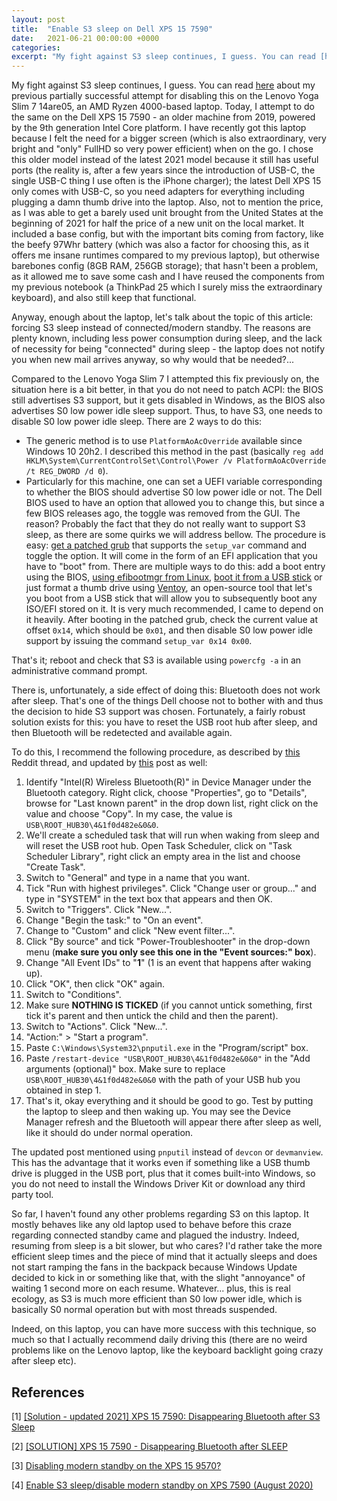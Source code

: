 ```yaml
---
layout: post
title:  "Enable S3 sleep on Dell XPS 15 7590"
date:   2021-06-21 00:00:00 +0000
categories: 
excerpt: "My fight against S3 sleep continues, I guess. You can read [here](https://valinet.ro/2020/12/08/Enable-S3-sleep-on-Lenovo-Yoga-Slim-7-14are05.html) about my previous partially successful attempt for disabling this on the Lenovo Yoga Slim 7 14are05, an AMD Ryzen 4000-based laptop. Today, I attempt to do the same on the Dell XPS 15 7590 - an older machine from 2019, powered by the 9th generation Intel Core platform."
---
```


My fight against S3 sleep continues, I guess. You can read [here](https://valinet.ro/2020/12/08/Enable-S3-sleep-on-Lenovo-Yoga-Slim-7-14are05.html) about my previous partially successful attempt for disabling this on the Lenovo Yoga Slim 7 14are05, an AMD Ryzen 4000-based laptop. Today, I attempt to do the same on the Dell XPS 15 7590 - an older machine from 2019, powered by the 9th generation Intel Core platform. I have recently got this laptop because I felt the need for a bigger screen (which is also extraordinary, very bright and "only" FullHD so very power efficient) when on the go. I chose this older model instead of the latest 2021 model because it still has useful ports (the reality is, after a few years since the introduction of USB-C, the single USB-C thing I use often is the iPhone charger); the latest Dell XPS 15 only comes with USB-C, so you need adapters for everything including plugging a damn thumb drive into the laptop. Also, not to mention the price, as I was able to get a barely used unit brought from the United States at the beginning of 2021 for half the price of a new unit on the local market. It included a base config, but with the important bits coming from factory, like the beefy 97Whr battery (which was also a factor for choosing this, as it offers me insane runtimes compared to my previous laptop), but otherwise barebones config (8GB RAM, 256GB storage); that hasn't been a problem, as it allowed me to save some cash and I have reused the components from my previous notebook (a ThinkPad 25 which I surely miss the extraordinary keyboard), and also still keep that functional.

Anyway, enough about the laptop, let's talk about the topic of this article: forcing S3 sleep instead of connected/modern standby. The reasons are plenty known, including less power consumption during sleep, and the lack of necessity for being "connected" during sleep - the laptop does not notify you when new mail arrives anyway, so why would that be needed?...

Compared to the Lenovo Yoga Slim 7 I attempted this fix previously on, the situation here is a bit better, in that you do not need to patch ACPI: the BIOS still advertises S3 support, but it gets disabled in Windows, as the BIOS also advertises S0 low power idle sleep support. Thus, to have S3, one needs to disable S0 low power idle sleep. There are 2 ways to do this:

* The generic method is to use `PlatformAoAcOverride` available since Windows 10 20h2. I described this method in the past (basically `reg add HKLM\System\CurrentControlSet\Control\Power /v PlatformAoAcOverride /t REG_DWORD /d 0`).
* Particularly for this machine, one can set a UEFI variable corresponding to whether the BIOS should advertise S0 low power idle or not. The Dell BIOS used to have an option that allowed you to change this, but since a few BIOS releases ago, the toggle was removed from the GUI. The reason? Probably the fact that they do not really want to support S3 sleep, as there are some quirks we will address bellow. The procedure is easy: [get a patched grub](https://github.com/datasone/grub-mod-setup_var) that supports the `setup_var` command and toggle the option. It will come in the form of an EFI application that you have to "boot" from. There are multiple ways to do this: add a boot entry using the BIOS, [using efibootmgr from Linux](https://wiki.archlinux.org/title/EFISTUB), [boot it from a USB stick](https://www.reddit.com/r/Dell/comments/iftkdw/enable_s3_sleepdisable_modern_standby_on_xps_7590/) or just  format a thumb drive using [Ventoy](https://www.ventoy.net), an open-source tool that let's you boot from a USB stick that will allow you to subsequently boot any ISO/EFI stored on it. It is very much recommended, I came to depend on it heavily. After booting in the patched grub, check the current value at offset `0x14`, which should be `0x01`, and then disable S0 low power idle support by issuing the command `setup_var 0x14 0x00`.

That's it; reboot and check that S3 is available using `powercfg -a` in an administrative command prompt.

There is, unfortunately, a side effect of doing this: Bluetooth does not work after sleep. That's one of the things Dell choose not to bother with and thus the decision to hide S3 support was chosen. Fortunately, a fairly robust solution exists for this: you have to reset the USB root hub after sleep, and then Bluetooth will be redetected and available again.

To do this, I recommend the following procedure, as described by [this](https://www.reddit.com/r/Dell/comments/ge7f7v/solution_xps_15_7590_disappearing_bluetooth_after/) Reddit thread, and updated by [this](https://www.reddit.com/r/Dell/comments/mhtqzh/solution_updated_2021_xps_15_7590_disappearing/) post as well:

1. Identify "Intel(R) Wireless Bluetooth(R)" in Device Manager under the Bluetooth category. Right click, choose "Properties", go to "Details", browse for "Last known parent" in the drop down list, right click on the value and choose "Copy". In my case, the value is `USB\ROOT_HUB30\4&1f0d482e&0&0`.
2. We'll create a scheduled task that will run when waking from sleep and will reset the USB root hub. Open Task Scheduler, click on "Task Scheduler Library", right click an empty area in the list and choose "Create Task".
3. Switch to "General" and type in a name that you want.
4. Tick "Run with highest privileges". Click "Change user or group..." and type in "SYSTEM" in the text box that appears and then OK.
5. Switch to "Triggers". Click "New...".
6. Change "Begin the task:" to "On an event".
7. Change to "Custom" and click "New event filter...".
8. Click "By source" and tick "Power-Troubleshooter" in the drop-down menu (**make sure you only see this one in the "Event sources:" box**).
9. Change "All Event IDs" to "**1**" (1 is an event that happens after waking up).
10. Click "OK", then click "OK" again.
11. Switch to "Conditions".
12. Make sure **NOTHING IS TICKED** (if you cannot untick something, first tick it's parent and then untick the child and then the parent).
13. Switch to "Actions". Click "New...".
14. "Action:" > "Start a program".
15. Paste `C:\Windows\System32\pnputil.exe` in the "Program/script" box.
16. Paste `/restart-device "USB\ROOT_HUB30\4&1f0d482e&0&0"` in the "Add arguments (optional)" box. Make sure to replace `USB\ROOT_HUB30\4&1f0d482e&0&0` with the path of your USB hub you obtained in step 1.
17. That's it, okay everything and it should be good to go. Test by putting the laptop to sleep and then waking up. You may see the Device Manager refresh and the Bluetooth will appear there after sleep as well, like it should do under normal operation.

The updated post mentioned using `pnputil` instead of `devcon` or `devmanview`. This has the advantage that it works even if something like a USB thumb drive is plugged in the USB port, plus that it comes built-into Windows, so you do not need to install the Windows Driver Kit or download any third party tool.

So far, I haven't found any other problems regarding S3 on this laptop. It mostly behaves like any old laptop used to behave before this craze regarding connected standby came and plagued the industry. Indeed, resuming from sleep is a bit slower, but who cares? I'd rather take the more efficient sleep times and the piece of mind that it actually sleeps and does not start ramping the fans in the backpack because Windows Update decided to kick in or something like that, with the slight "annoyance" of waiting 1 second more on each resume. Whatever... plus, this is real ecology, as S3 is much more efficient than S0 low power idle, which is basically S0 normal operation but with most threads suspended.

Indeed, on this laptop, you can have more success with this technique, so much so that I actually recommend daily driving this (there are no weird problems like on the Lenovo laptop, like the keyboard backlight going crazy after sleep etc).

## References

[1] [[Solution - updated 2021] XPS 15 7590: Disappearing Bluetooth after S3 Sleep](https://www.reddit.com/r/Dell/comments/mhtqzh/solution_updated_2021_xps_15_7590_disappearing/)

[2] [[SOLUTION] XPS 15 7590 - Disappearing Bluetooth after SLEEP](https://www.reddit.com/r/Dell/comments/ge7f7v/solution_xps_15_7590_disappearing_bluetooth_after/)

[3] [Disabling modern standby on the XPS 15 9570?](https://www.reddit.com/r/Dell/comments/myeizg/disabling_modern_standby_on_the_xps_15_9570/)

[4] [Enable S3 sleep/disable modern standby on XPS 7590 (August 2020)](https://www.reddit.com/r/Dell/comments/iftkdw/enable_s3_sleepdisable_modern_standby_on_xps_7590/)